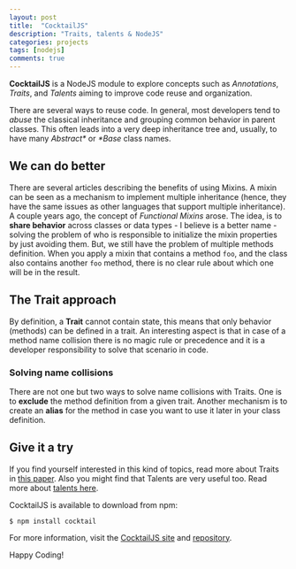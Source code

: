 ```yaml
---
layout: post
title:  "CocktailJS"
description: "Traits, talents & NodeJS"
categories: projects
tags: [nodejs]
comments: true
---
```


**CocktailJS** is a NodeJS module to explore concepts such as *Annotations*, *Traits*, and *Talents* aiming to improve code reuse and organization.

There are several ways to reuse code. In general, most developers tend to *abuse* the classical inheritance and grouping common behavior in parent classes. This often leads into a very deep inheritance tree and, usually, to have many *Abstract\** or *\*Base* class names.

## We can do better

There are several articles describing the benefits of using Mixins. A mixin can be seen as a mechanism to implement multiple inheritance (hence, they have the same issues as other languages that support multiple inheritance). A couple years ago, the concept of *Functional Mixins* arose. The idea, is to **share behavior** across classes or data types - I believe is a better name - solving the problem of who is responsible to initialize the mixin properties by just avoiding them. But, we still have the problem of multiple methods definition. When you apply a mixin that contains a method `foo`, and the class also contains another `foo` method, there is no clear rule about which one will be in the result. 


## The Trait approach

By definition, a **Trait** cannot contain state, this means that only behavior (methods) can be defined in a trait. An interesting aspect is that in case of a method name collision there is no magic rule or precedence and it is a developer responsibility to solve that scenario in code. 

### Solving name collisions

There are not one but two ways to solve name collisions with Traits. One is to **exclude** the method definition from a given trait. Another mechanism is to create an **alias** for the method in case you want to use it later in your class definition.

## Give it a try

If you find yourself interested in this kind of topics, read more about Traits in [this paper](http://scg.unibe.ch/archive/papers/Scha03aTraits.pdf). Also you might find that Talents are very useful too. Read more about [talents here](http://scg.unibe.ch/archive/papers/Ress11a-Talents.pdf).

CocktailJS is available to download from npm:

```
$ npm install cocktail
```

For more information, visit the [CocktailJS site](http://cocktailjs.github.io) and [repository](https://github.com/CocktailJS/cocktail).

Happy Coding!